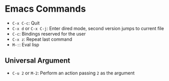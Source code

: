 # Emacs Commands

- `C-x C-c`: Quit
- `C-x d` or `C-x C-j`: Enter dired mode, second version jumps to current file
- `C-c`: Bindings reserved for the user
- `C-x z`: Repeat last command
- `M-:`: Eval lisp

## Universal Argument

- `C-u 2` or `M-2`: Perform an action passing `2` as the argument

